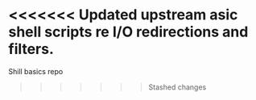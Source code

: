 <<<<<<< Updated upstream
asic shell scripts re I/O redirections and filters.
=======
Shill basics repo
>>>>>>> Stashed changes
